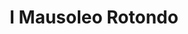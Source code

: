---
title: I Mausoleo Rotondo

mediaPath: /videos/mr_20_anon1973-1080p.mp4
mediaPosition:  [296042.1682328262,4633978.837745597,129.50119198080546]
mediaRotation:  [0.7246838282206157,0.2624343128517174,0.2169480835705427,0.5990785504327701]
mediaScale: 1
cameraFOV: 32

# Pair of camera points and targets: [final point], ... , [entrance point]
cameraPath: [
    [[296044.4321830815,4633976.121848601,128.8241153607911],[296039.4691646326,4633982.07562204,130.30839874936146]]
]

animationEntry: 2000
---